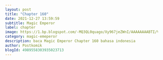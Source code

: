 ```yaml
---
layout: post 
title: "Chapter 160"
date: 2021-12-27 13:59:59
subtitle: Magic Emperor
label: chapter
image: https://1.bp.blogspot.com/-MQ3QL0quago/Xy967jeZWnI/AAAAAAAABTI/Vs7D101CCXkJybMV_vJrx0tvbEoegHaYACLcBGAsYHQ/s72-c/Magic-Emperor.jpg
category: magic-emeperor
description: baca Magic Emperor Chapter 160 bahasa indonesia 
author: Postkomik
blogId: 4989558303935023713
---
```

